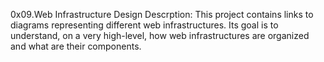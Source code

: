 0x09.Web Infrastructure Design
Descrption:
This project contains links to diagrams representing different web infrastructures. Its goal is to understand, on a very high-level, how web infrastructures are organized and what are their components.
